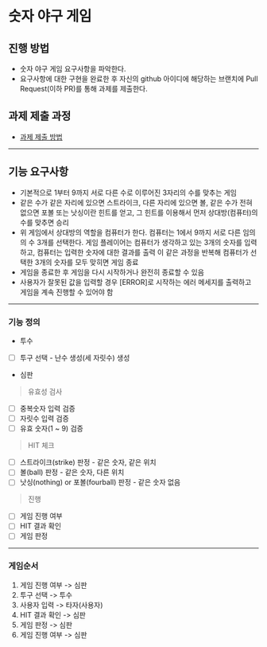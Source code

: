 # 숫자 야구 게임
## 진행 방법
* 숫자 야구 게임 요구사항을 파악한다.
* 요구사항에 대한 구현을 완료한 후 자신의 github 아이디에 해당하는 브랜치에 Pull Request(이하 PR)를 통해 과제를 제출한다.

## 과제 제출 과정
* [과제 제출 방법](https://github.com/next-step/nextstep-docs/tree/master/precourse)
***

## 기능 요구사항
* 기본적으로 1부터 9까지 서로 다른 수로 이루어진 3자리의 수를 맞추는 게임
* 같은 수가 같은 자리에 있으면 스트라이크, 다른 자리에 있으면 볼, 같은 수가 전혀 없으면 포볼 또는 낫싱이란 힌트를 얻고, 그 힌트를 이용해서 먼저 상대방(컴퓨터)의 수를 맞추면 승리
* 위 게임에서 상대방의 역할을 컴퓨터가 한다. 컴퓨터는 1에서 9까지 서로 다른 임의의 수 3개를 선택한다. 게임 플레이어는 컴퓨터가 생각하고 있는 3개의 숫자를 입력하고, 컴퓨터는 입력한 숫자에 대한 결과를 출력
이 같은 과정을 반복해 컴퓨터가 선택한 3개의 숫자를 모두 맞히면 게임 종료
* 게임을 종료한 후 게임을 다시 시작하거나 완전히 종료할 수 있음
* 사용자가 잘못된 값을 입력할 경우 [ERROR]로 시작하는 에러 메세지를 출력하고 게임을 계속 진행할 수 있어야 함
***
### 기능 정의
* 투수
- [ ] 투구 선택 - 난수 생성(세 자릿수) 생성

* 심판
> 유효성 검사
- [ ] 중복숫자 입력 검증
- [ ] 자릿수 입력 검증
- [ ] 유효 숫자(1 ~ 9) 검증
> HIT 체크
- [ ] 스트라이크(strike) 판정 - 같은 숫자, 같은 위치
- [ ] 볼(ball) 판정 - 같은 숫자, 다른 위치
- [ ] 낫싱(nothing) or 포볼(fourball) 판정 - 같은 숫자 없음
> 진행
- [ ] 게임 진행 여부
- [ ] HIT 결과 확인
- [ ] 게임 판정
***

### 게임순서
1. 게임 진행 여부 -> 심판
2. 투구 선택 -> 투수
3. 사용자 입력 -> 타자(사용자)
4. HIT 결과 확인 -> 심판
5. 게임 판정 -> 심판
6. 게임 진행 여부 -> 심판
